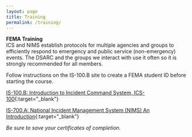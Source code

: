 ```yaml
---
layout: page
title: Training
permalink: /training/
---
```


**FEMA Training**   
ICS and NIMS establish protocols for multiple agencies and groups to efficiently respond to emergency and public service (non-emergency) events. The DSARC and the groups we interact with use it often so it is strongly recommended for all members.

Follow instructions on the IS-100.B site to create a FEMA student ID before starting the course.

[IS-100.B: Introduction to Incident Command System, ICS-100](https://training.fema.gov/is/courseoverview.aspx?code=IS-100.b){:target="_blank"}

[IS-700.A: National Incident Management System (NIMS) An Introduction](https://training.fema.gov/is/courseoverview.aspx?code=IS-700.a){:target="_blank"}

*Be sure to save your certificates of completion.*
